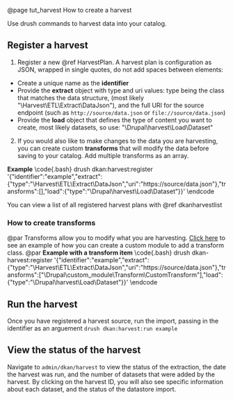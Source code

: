 @page tut_harvest How to create a harvest

Use drush commands to harvest data into your catalog.

## Register a harvest

1. Register a new @ref HarvestPlan. A harvest plan is configuration as JSON, wrapped in single quotes, do not add spaces between elements:
  - Create a unique name as the **identifier**
  - Provide the **extract** object with type and uri values: type being the class that matches the data structure, (most likely "\\Harvest\\ETL\\Extract\\DataJson"), and the full URI for the source endpoint (such as `http://source/data.json` or `file://source/data.json`)
  - Provide the **load** object that defines the type of content you want to create, most likely datasets, so use: "\\Drupal\\harvest\\Load\\Dataset"

2. If you would also like to make changes to the data you are harvesting, you can create custom  **transforms** that will modify the data before saving to your catalog. Add multiple transforms as an array.

  **Example**
  \code{.bash}
  drush dkan:harvest:register '{"identifier":"example","extract":{"type":"\\Harvest\\ETL\\Extract\\DataJson","uri":"https://source/data.json"},"transforms":[],"load":{"type":"\\Drupal\\harvest\\Load\\Dataset"}}'
  \endcode

  You can view a list of all registered harvest plans with @ref dkanharvestlist

  ### How to create transforms
  @par
  Transforms allow you to modify what you are harvesting. [Click here](https://github.com/GetDKAN/socrata_harvest) to see an example of how you can create a custom module to add a transform class.
  @par
  **Example with a transform item**
  \code{.bash}
  drush dkan-harvest:register '{"identifier":"example","extract":{"type":"\\Harvest\\ETL\\Extract\\DataJson","uri":"https://source/data.json"},"transforms":["\\Drupal\\custom_module\\Transform\\CustomTransform"],"load":{"type":"\\Drupal\\harvest\\Load\\Dataset"}}'
  \endcode

## Run the harvest
Once you have registered a harvest source, run the import, passing in the identifier as an arguement `drush dkan:harvest:run example`

## View the status of the harvest
Navigate to `admin/dkan/harvest` to view the status of the extraction, the date the harvest was run, and the number of datasets that were added by the harvest. By clicking on the harvest ID, you will also see specific information about each dataset, and the status of the datastore import.
